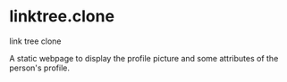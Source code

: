 # linktree.clone
link tree clone

A static webpage to display the profile picture and some attributes of the person's profile.